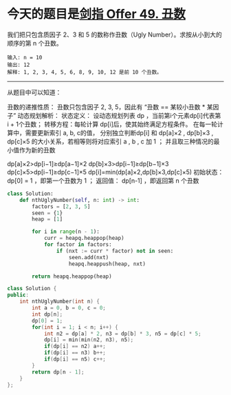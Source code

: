 # 今天的题目是[剑指 Offer 49. 丑数](https://leetcode-cn.com/problems/restore-the-array-from-adjacent-pairs/)

我们把只包含质因子 2、3 和 5 的数称作丑数（Ugly Number）。求按从小到大的顺序的第 n 个丑数。

```
输入: n = 10
输出: 12
解释: 1, 2, 3, 4, 5, 6, 8, 9, 10, 12 是前 10 个丑数。
```

---

从题目中可以知道：

丑数的递推性质： 丑数只包含因子 2, 3, 5，因此有 “丑数 == 某较小丑数 * 某因子”
动态规划解析：
状态定义： 设动态规划列表 dp ，当前第i个元素dp[i]代表第 i + 1个丑数；
转移方程：每轮计算 dp[i]后，使其始终满足方程条件。
在每一轮计算中，需要更新索引 a, b, c的值，
分别独立判断dp[i] 和 dp[a]×2 , dp[b]×3 , dp[c]×5 的大小关系，若相等则将对应索引 a , b , c 加 1 ；
并且取三种情况的最小值作为新的丑数

dp[a]×2>dp[i−1]≥dp[a−1]×2
dp[b]×3>dp[i−1]≥dp[b−1]×3
dp[c]×5>dp[i−1]≥dp[c−1]×5
dp[i]=min(dp[a]×2,dp[b]×3,dp[c]×5)
初始状态： dp[0] = 1 ，即第一个丑数为 1 ；
返回值： dp[n-1] ，即返回第 n 个丑数

```python
class Solution:
    def nthUglyNumber(self, n: int) -> int:
        factors = [2, 3, 5]
        seen = {1}
        heap = [1]

        for i in range(n - 1):
            curr = heapq.heappop(heap)
            for factor in factors:
                if (nxt := curr * factor) not in seen:
                    seen.add(nxt)
                    heapq.heappush(heap, nxt)

        return heapq.heappop(heap)
```

```c++
class Solution {
public:
    int nthUglyNumber(int n) {
        int a = 0, b = 0, c = 0;
        int dp[n];
        dp[0] = 1;
        for(int i = 1; i < n; i++) {
            int n2 = dp[a] * 2, n3 = dp[b] * 3, n5 = dp[c] * 5;
            dp[i] = min(min(n2, n3), n5);
            if(dp[i] == n2) a++;
            if(dp[i] == n3) b++;
            if(dp[i] == n5) c++;
        }
        return dp[n - 1];
    }
};
```

